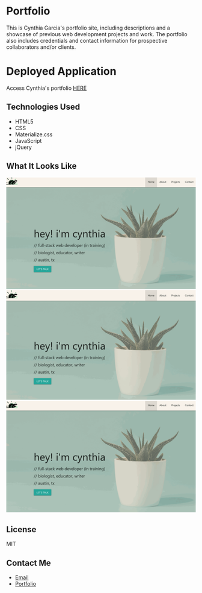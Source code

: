 # Portfolio
This is Cynthia Garcia's portfolio site, including descriptions and a showcase of previous web development projects and work. The portfolio also includes credentials and contact information for prospective collaborators and/or clients.

# Deployed Application
Access Cynthia's portfolio [HERE](https://caersun.github.io/portfolio/)

## Technologies Used
- HTML5
- CSS
- Materialize.css
- JavaScript
- jQuery

## What It Looks Like
![A scroll through Cynthia Garcia's portfolio, displaying about-information, projects, and contact info.](assets/images/portfolioscroll.gif)
![Portfolio functionality, showing functionality of Project display containers](assets/images/portfolioproject.gif)
![Portfolio functionality, showing functionality of Contact input](assets/images/portfoliocontact.gif)

## License
MIT

## Contact Me
- [Email](i.cynthiagarcia@gmail.com) <br>
- [Portfolio](https://caersun.github.io/portfolio/)

